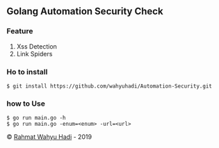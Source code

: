 ## Golang Automation Security Check 

### Feature
1.  Xss Detection
2. Link Spiders

### Ho to install

 	$ git install https://github.com/wahyuhadi/Automation-Security.git
 	
### how to Use
	$ go run main.go -h
	$ go run main.go -enum=<enum> -url=<url>
	

&copy; [Rahmat Wahyu Hadi](https://github.com/wahyuhadi/) - 2019